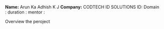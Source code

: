 **Name:** Arun Ka Adhish K J 
**Company:** CODTECH ID SOLUTIONS 
ID:
Domain :
duration :
mentor :



Overview the peroject
